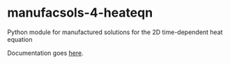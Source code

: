 manufacsols-4-heateqn
=====================

Python module for manufactured solutions for the 2D time-dependent heat equation


Documentation goes [here](http://highlando.github.com/manufacsols-4-heateqn/html).
